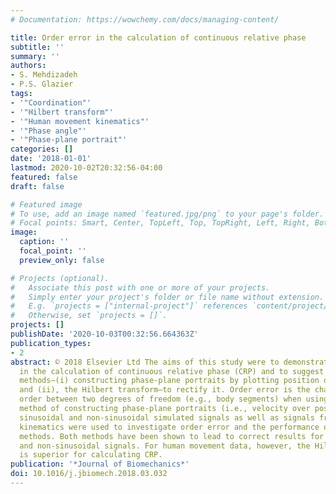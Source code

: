 ```yaml
---
# Documentation: https://wowchemy.com/docs/managing-content/

title: Order error in the calculation of continuous relative phase
subtitle: ''
summary: ''
authors:
- S. Mehdizadeh
- P.S. Glazier
tags:
- '"Coordination"'
- '"Hilbert transform"'
- '"Human movement kinematics"'
- '"Phase angle"'
- '"Phase-plane portrait"'
categories: []
date: '2018-01-01'
lastmod: 2020-10-02T20:32:56-04:00
featured: false
draft: false

# Featured image
# To use, add an image named `featured.jpg/png` to your page's folder.
# Focal points: Smart, Center, TopLeft, Top, TopRight, Left, Right, BottomLeft, Bottom, BottomRight.
image:
  caption: ''
  focal_point: ''
  preview_only: false

# Projects (optional).
#   Associate this post with one or more of your projects.
#   Simply enter your project's folder or file name without extension.
#   E.g. `projects = ["internal-project"]` references `content/project/deep-learning/index.md`.
#   Otherwise, set `projects = []`.
projects: []
publishDate: '2020-10-03T00:32:56.664363Z'
publication_types:
- 2
abstract: © 2018 Elsevier Ltd The aims of this study were to demonstrate “order error”
  in the calculation of continuous relative phase (CRP) and to suggest two alternative
  methods—(i) constructing phase-plane portraits by plotting position over velocity;
  and (ii), the Hilbert transform—to rectify it. Order error is the change of CRP
  order between two degrees of freedom (e.g., body segments) when using the conventional
  method of constructing phase-plane portraits (i.e., velocity over position). Both
  sinusoidal and non-sinusoidal simulated signals as well as signals from human movement
  kinematics were used to investigate order error and the performance of the two alternative
  methods. Both methods have been shown to lead to correct results for simulated sinusoidal
  and non-sinusoidal signals. For human movement data, however, the Hilbert transform
  is superior for calculating CRP.
publication: '*Journal of Biomechanics*'
doi: 10.1016/j.jbiomech.2018.03.032
---
```

